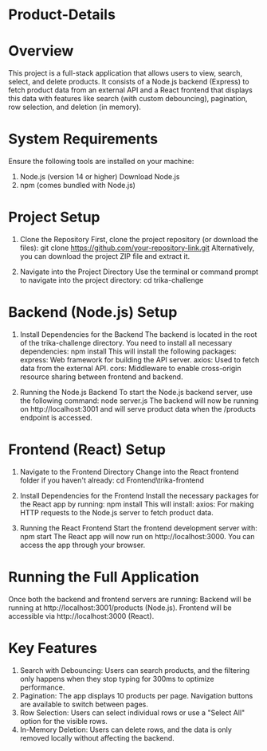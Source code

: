# Product-Details

# Overview
This project is a full-stack application that allows users to view, search, select, and delete products. It consists of a Node.js backend (Express) to fetch product data from an external API and a React frontend that displays this data with features like search (with custom debouncing), pagination, row selection, and deletion (in memory).

# System Requirements
Ensure the following tools are installed on your machine:
1. 	Node.js (version 14 or higher)
 	  Download Node.js
2. 	npm (comes bundled with Node.js)

# Project Setup
1. Clone the Repository
First, clone the project repository (or download the files):
  git clone https://github.com/your-repository-link.git
Alternatively, you can download the project ZIP file and extract it.

2. Navigate into the Project Directory
Use the terminal or command prompt to navigate into the project directory:
  cd trika-challenge

# Backend (Node.js) Setup
1. Install Dependencies for the Backend
The backend is located in the root of the trika-challenge directory. You need to install all necessary dependencies:
npm install
This will install the following packages:
  express: Web framework for building the API server.
  axios: Used to fetch data from the external API.
  cors: Middleware to enable cross-origin resource sharing between frontend and backend.

2. Running the Node.js Backend
To start the Node.js backend server, use the following command:
  node server.js
The backend will now be running on http://localhost:3001 and will serve product data when the /products endpoint is accessed.

# Frontend (React) Setup
1. Navigate to the Frontend Directory
Change into the React frontend folder if you haven't already:
cd Frontend\trika-frontend

3. Install Dependencies for the Frontend
Install the necessary packages for the React app by running:
  npm install
This will install:
  axios: For making HTTP requests to the Node.js server to fetch product data.

4. Running the React Frontend
Start the frontend development server with:
  npm start
The React app will now run on http://localhost:3000. You can access the app through your browser.

# Running the Full Application
Once both the backend and frontend servers are running:
Backend will be running at http://localhost:3001/products (Node.js).
Frontend will be accessible via http://localhost:3000 (React).
 
# Key Features
1. Search with Debouncing: Users can search products, and the filtering only happens when they stop typing for 300ms to optimize performance.
2. Pagination: The app displays 10 products per page. Navigation buttons are available to switch between pages.
3. Row Selection: Users can select individual rows or use a "Select All" option for the visible rows.
4. In-Memory Deletion: Users can delete rows, and the data is only removed locally without affecting the backend.
 

